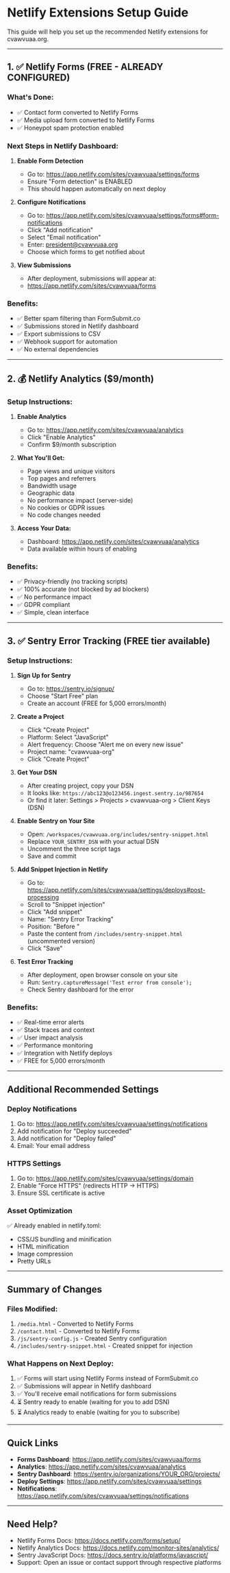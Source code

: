 # Netlify Extensions Setup Guide

This guide will help you set up the recommended Netlify extensions for cvawvuaa.org.

---

## 1. ✅ Netlify Forms (FREE - ALREADY CONFIGURED)

### What's Done:
- ✅ Contact form converted to Netlify Forms
- ✅ Media upload form converted to Netlify Forms
- ✅ Honeypot spam protection enabled

### Next Steps in Netlify Dashboard:

1. **Enable Form Detection**
   - Go to: https://app.netlify.com/sites/cvawvuaa/settings/forms
   - Ensure "Form detection" is ENABLED
   - This should happen automatically on next deploy

2. **Configure Notifications**
   - Go to: https://app.netlify.com/sites/cvawvuaa/settings/forms#form-notifications
   - Click "Add notification"
   - Select "Email notification"
   - Enter: president@cvawvuaa.org
   - Choose which forms to get notified about

3. **View Submissions**
   - After deployment, submissions will appear at:
   - https://app.netlify.com/sites/cvawvuaa/forms

### Benefits:
- ✅ Better spam filtering than FormSubmit.co
- ✅ Submissions stored in Netlify dashboard
- ✅ Export submissions to CSV
- ✅ Webhook support for automation
- ✅ No external dependencies

---

## 2. 💰 Netlify Analytics ($9/month)

### Setup Instructions:

1. **Enable Analytics**
   - Go to: https://app.netlify.com/sites/cvawvuaa/analytics
   - Click "Enable Analytics"
   - Confirm $9/month subscription

2. **What You'll Get:**
   - Page views and unique visitors
   - Top pages and referrers
   - Bandwidth usage
   - Geographic data
   - No performance impact (server-side)
   - No cookies or GDPR issues
   - No code changes needed

3. **Access Your Data:**
   - Dashboard: https://app.netlify.com/sites/cvawvuaa/analytics
   - Data available within hours of enabling

### Benefits:
- ✅ Privacy-friendly (no tracking scripts)
- ✅ 100% accurate (not blocked by ad blockers)
- ✅ No performance impact
- ✅ GDPR compliant
- ✅ Simple, clean interface

---

## 3. ✅ Sentry Error Tracking (FREE tier available)

### Setup Instructions:

1. **Sign Up for Sentry**
   - Go to: https://sentry.io/signup/
   - Choose "Start Free" plan
   - Create an account (FREE for 5,000 errors/month)

2. **Create a Project**
   - Click "Create Project"
   - Platform: Select "JavaScript"
   - Alert frequency: Choose "Alert me on every new issue"
   - Project name: "cvawvuaa-org"
   - Click "Create Project"

3. **Get Your DSN**
   - After creating project, copy your DSN
   - It looks like: `https://abc123@o123456.ingest.sentry.io/987654`
   - Or find it later: Settings > Projects > cvawvuaa-org > Client Keys (DSN)

4. **Enable Sentry on Your Site**
   - Open: `/workspaces/cvawvuaa.org/includes/sentry-snippet.html`
   - Replace `YOUR_SENTRY_DSN` with your actual DSN
   - Uncomment the three script tags
   - Save and commit

5. **Add Snippet Injection in Netlify**
   - Go to: https://app.netlify.com/sites/cvawvuaa/settings/deploys#post-processing
   - Scroll to "Snippet injection"
   - Click "Add snippet"
   - Name: "Sentry Error Tracking"
   - Position: "Before </head>"
   - Paste the content from `/includes/sentry-snippet.html` (uncommented version)
   - Click "Save"

6. **Test Error Tracking**
   - After deployment, open browser console on your site
   - Run: `Sentry.captureMessage('Test error from console');`
   - Check Sentry dashboard for the error

### Benefits:
- ✅ Real-time error alerts
- ✅ Stack traces and context
- ✅ User impact analysis
- ✅ Performance monitoring
- ✅ Integration with Netlify deploys
- ✅ FREE for 5,000 errors/month

---

## Additional Recommended Settings

### Deploy Notifications
1. Go to: https://app.netlify.com/sites/cvawvuaa/settings/notifications
2. Add notification for "Deploy succeeded"
3. Add notification for "Deploy failed"
4. Email: Your email address

### HTTPS Settings
1. Go to: https://app.netlify.com/sites/cvawvuaa/settings/domain
2. Enable "Force HTTPS" (redirects HTTP → HTTPS)
3. Ensure SSL certificate is active

### Asset Optimization
✅ Already enabled in netlify.toml:
- CSS/JS bundling and minification
- HTML minification
- Image compression
- Pretty URLs

---

## Summary of Changes

### Files Modified:
1. `/media.html` - Converted to Netlify Forms
2. `/contact.html` - Converted to Netlify Forms
3. `/js/sentry-config.js` - Created Sentry configuration
4. `/includes/sentry-snippet.html` - Created snippet for injection

### What Happens on Next Deploy:
1. ✅ Forms will start using Netlify Forms instead of FormSubmit.co
2. ✅ Submissions will appear in Netlify dashboard
3. ✅ You'll receive email notifications for form submissions
4. ⏳ Sentry ready to enable (waiting for you to add DSN)
5. ⏳ Analytics ready to enable (waiting for you to subscribe)

---

## Quick Links

- **Forms Dashboard**: https://app.netlify.com/sites/cvawvuaa/forms
- **Analytics**: https://app.netlify.com/sites/cvawvuaa/analytics
- **Sentry Dashboard**: https://sentry.io/organizations/YOUR_ORG/projects/
- **Deploy Settings**: https://app.netlify.com/sites/cvawvuaa/settings
- **Notifications**: https://app.netlify.com/sites/cvawvuaa/settings/notifications

---

## Need Help?

- Netlify Forms Docs: https://docs.netlify.com/forms/setup/
- Netlify Analytics Docs: https://docs.netlify.com/monitor-sites/analytics/
- Sentry JavaScript Docs: https://docs.sentry.io/platforms/javascript/
- Support: Open an issue or contact support through respective platforms
